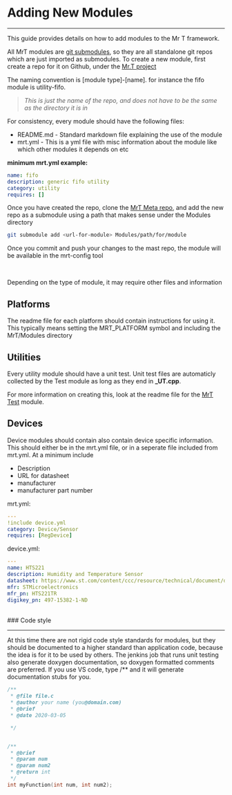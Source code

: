 # Adding New Modules

<hr>

This guide provides details on how to add modules to the Mr T framework.

All MrT modules are [git submodules](https://git-scm.com/book/en/v2/Git-Tools-Submodules), so they are all standalone git repos which are just imported as submodules. To create a new module, first create a repo for it on Github, under the [Mr.T project](https://github.com/uprev-mrt)

The naming convention is [module type]-[name]. for instance the fifo module is utility-fifo. 
>*This is just the name of the repo, and does not have to be the same as the directory it is in*

For consistency, every module should have the following  files:

* README.md - Standard markdown file explaining the use of the module
* mrt.yml - This is a yml file with misc information about the module like which other modules it depends on etc

**minimum mrt.yml example:**
```yaml
name: fifo
description: generic fifo utility
category: utility
requires: []
```

Once you have created the repo, clone the [MrT Meta repo](https://github.com/uprev-mrt/MrT-Meta), and add the new repo as a submodule using a path that makes sense under the Modules directory 

```bash
git submodule add <url-for-module> Modules/path/for/module
```

Once you commit and push your changes to the mast repo, the module will be available in the mrt-config tool

<br>

Depending on the type of module, it may require other files and information

## Platforms
 The readme file for each platform should contain instructions for using it. This typically means setting the MRT_PLATFORM symbol and including the MrT/Modules directory

## Utilities
Every utility module should have a unit test. Unit test files are automaticly collected by the Test module as long as they end in **_UT.cpp**. 


For more information on creating this, look at the readme file for the [MrT Test](https://github.com/uprev-mrt/Test) module.



## Devices

Device modules should contain also contain device specific information. This should either be in the mrt.yml file, or in a seperate file included from mrt.yml. At a minimum include 
* Description
* URL for datasheet
* manufacturer
* manufacturer part number


mrt.yml:
```yaml
---
!include device.yml
category: Device/Sensor
requires: [RegDevice]
```


device.yml:
```yaml
---
name: HTS221
description: Humidity and Temperature Sensor 
datasheet: https://www.st.com/content/ccc/resource/technical/document/datasheet/4d/9a/9c/ad/25/07/42/34/DM00116291.pdf/files/DM00116291.pdf/jcr:content/translations/en.DM00116291.pdf
mfr: STMicroelectronics
mfr_pn: HTS221TR
digikey_pn: 497-15382-1-ND
```

<br>
### Code style
<hr>

At this time there are not rigid code style standards for modules, but they should be documented to a higher standard than application code, because the idea is for it to be used by others. The jenkins job that runs unit testing also generate doxygen documentation, so doxygen formatted comments are preferred. If you use VS code, type /** and it will generate documentation stubs for you. 

```c
/**
 * @file file.c
 * @author your name (you@domain.com)
 * @brief 
 * @date 2020-03-05

 */


/**
 * @brief 
 * @param num 
 * @param num2 
 * @return int 
 */
int myFunction(int num, int num2);
```
